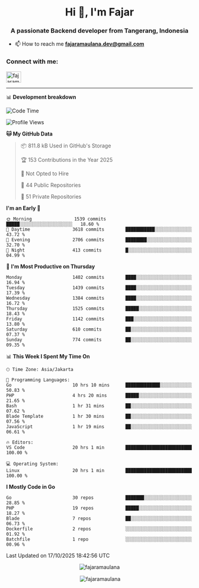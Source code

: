 <h1 align="center">Hi 👋, I'm Fajar</h1>
<h3 align="center">A passionate Backend developer from Tangerang, Indonesia</h3>

<!-- <p align="left"> <img src="https://komarev.com/ghpvc/?username=fajaramaulana&label=Profile%20views&color=0e75b6&style=flat" alt="fajaramaulana" /> </p> -->

- 📫 How to reach me **fajaramaulana.dev@gmail.com**

<h3 align="left">Connect with me:</h3>
<p align="left">
<a href="https://linkedin.com/in/fajar-agus-maulana-73533a180/" target="blank"><img align="center" src="https://raw.githubusercontent.com/rahuldkjain/github-profile-readme-generator/master/src/images/icons/Social/linked-in-alt.svg" alt="fajaramaulana" height="30" width="40" /></a>
</p>

-------

📊 **Development breakdown**
<!--START_SECTION:waka-->
![Code Time](http://img.shields.io/badge/Code%20Time-3%2C480%20hrs%2020%20mins-blue)

![Profile Views](http://img.shields.io/badge/Profile%20Views-0-blue)

**🐱 My GitHub Data** 

> 📦 811.8 kB Used in GitHub's Storage 
 > 
> 🏆 153 Contributions in the Year 2025
 > 
> 🚫 Not Opted to Hire
 > 
> 📜 44 Public Repositories 
 > 
> 🔑 51 Private Repositories 
 > 
**I'm an Early 🐤** 

```text
🌞 Morning                1539 commits        █████░░░░░░░░░░░░░░░░░░░░   18.60 % 
🌆 Daytime                3618 commits        ███████████░░░░░░░░░░░░░░   43.72 % 
🌃 Evening                2706 commits        ████████░░░░░░░░░░░░░░░░░   32.70 % 
🌙 Night                  413 commits         █░░░░░░░░░░░░░░░░░░░░░░░░   04.99 % 
```
📅 **I'm Most Productive on Thursday** 

```text
Monday                   1402 commits        ████░░░░░░░░░░░░░░░░░░░░░   16.94 % 
Tuesday                  1439 commits        ████░░░░░░░░░░░░░░░░░░░░░   17.39 % 
Wednesday                1384 commits        ████░░░░░░░░░░░░░░░░░░░░░   16.72 % 
Thursday                 1525 commits        █████░░░░░░░░░░░░░░░░░░░░   18.43 % 
Friday                   1142 commits        ███░░░░░░░░░░░░░░░░░░░░░░   13.80 % 
Saturday                 610 commits         ██░░░░░░░░░░░░░░░░░░░░░░░   07.37 % 
Sunday                   774 commits         ██░░░░░░░░░░░░░░░░░░░░░░░   09.35 % 
```


📊 **This Week I Spent My Time On** 

```text
🕑︎ Time Zone: Asia/Jakarta

💬 Programming Languages: 
Go                       10 hrs 10 mins      █████████████░░░░░░░░░░░░   50.83 % 
PHP                      4 hrs 20 mins       █████░░░░░░░░░░░░░░░░░░░░   21.65 % 
Bash                     1 hr 31 mins        ██░░░░░░░░░░░░░░░░░░░░░░░   07.62 % 
Blade Template           1 hr 30 mins        ██░░░░░░░░░░░░░░░░░░░░░░░   07.56 % 
JavaScript               1 hr 19 mins        ██░░░░░░░░░░░░░░░░░░░░░░░   06.61 % 

🔥 Editors: 
VS Code                  20 hrs 1 min        █████████████████████████   100.00 % 

💻 Operating System: 
Linux                    20 hrs 1 min        █████████████████████████   100.00 % 
```

**I Mostly Code in Go** 

```text
Go                       30 repos            ███████░░░░░░░░░░░░░░░░░░   28.85 % 
PHP                      19 repos            █████░░░░░░░░░░░░░░░░░░░░   18.27 % 
Blade                    7 repos             ██░░░░░░░░░░░░░░░░░░░░░░░   06.73 % 
Dockerfile               2 repos             ░░░░░░░░░░░░░░░░░░░░░░░░░   01.92 % 
Batchfile                1 repo              ░░░░░░░░░░░░░░░░░░░░░░░░░   00.96 % 
```




 Last Updated on 17/10/2025 18:42:56 UTC
<!--END_SECTION:waka-->
<p align="center"><img align="center" src="https://github-readme-stats.vercel.app/api/top-langs?username=fajaramaulana&show_icons=true&locale=en&layout=compact" alt="fajaramaulana" /></p>

<p align="center">&nbsp;<img align="center" src="https://github-readme-stats.vercel.app/api?username=fajaramaulana&show_icons=true&locale=en" alt="fajaramaulana" /></p>
